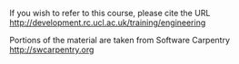If you wish to refer to this course, please cite the URL
http://development.rc.ucl.ac.uk/training/engineering

Portions of the material are taken from Software Carpentry
http://swcarpentry.org
